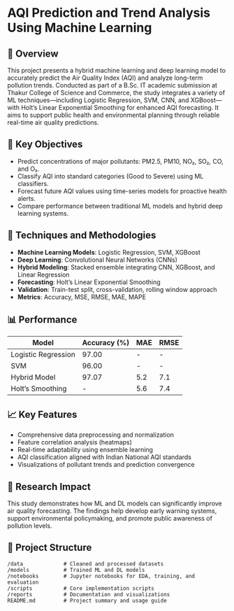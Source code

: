 # AQI Prediction and Trend Analysis Using Machine Learning

## 📘 Overview

This project presents a hybrid machine learning and deep learning model to accurately predict the Air Quality Index (AQI) and analyze long-term pollution trends. Conducted as part of a B.Sc. IT academic submission at Thakur College of Science and Commerce, the study integrates a variety of ML techniques—including Logistic Regression, SVM, CNN, and XGBoost—with Holt’s Linear Exponential Smoothing for enhanced AQI forecasting. It aims to support public health and environmental planning through reliable real-time air quality predictions.

## 🧠 Key Objectives

- Predict concentrations of major pollutants: PM2.5, PM10, NO₂, SO₂, CO, and O₃.
- Classify AQI into standard categories (Good to Severe) using ML classifiers.
- Forecast future AQI values using time-series models for proactive health alerts.
- Compare performance between traditional ML models and hybrid deep learning systems.

## 🧪 Techniques and Methodologies

- **Machine Learning Models**: Logistic Regression, SVM, XGBoost
- **Deep Learning**: Convolutional Neural Networks (CNNs)
- **Hybrid Modeling**: Stacked ensemble integrating CNN, XGBoost, and Linear Regression
- **Forecasting**: Holt’s Linear Exponential Smoothing
- **Validation**: Train-test split, cross-validation, rolling window approach
- **Metrics**: Accuracy, MSE, RMSE, MAE, MAPE

## 📊 Performance

| Model              | Accuracy (%) | MAE  | RMSE |
|-------------------|--------------|------|------|
| Logistic Regression | 97.00        | -    | -    |
| SVM                | 96.00        | -    | -    |
| Hybrid Model       | 97.07        | 5.2  | 7.1  |
| Holt’s Smoothing   | -            | 5.6  | 7.4  |

## 📈 Key Features

- Comprehensive data preprocessing and normalization
- Feature correlation analysis (heatmaps)
- Real-time adaptability using ensemble learning
- AQI classification aligned with Indian National AQI standards
- Visualizations of pollutant trends and prediction convergence

## 🔬 Research Impact

This study demonstrates how ML and DL models can significantly improve air quality forecasting. The findings help develop early warning systems, support environmental policymaking, and promote public awareness of pollution levels.

## 📁 Project Structure

```
/data             # Cleaned and processed datasets
/models           # Trained ML and DL models
/notebooks        # Jupyter notebooks for EDA, training, and evaluation
/scripts          # Core implementation scripts
/reports          # Documentation and visualizations
README.md         # Project summary and usage guide
```

